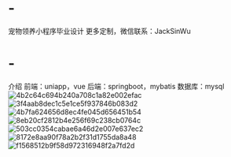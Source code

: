 # -
宠物领养小程序毕业设计 更多定制，微信联系：JackSinWu

# -
介绍
前端：uniapp，vue
后端：springboot，mybatis
数据库：mysql
![4b2c64c694b240a708c1a82e002efac](https://github.com/user-attachments/assets/82382b87-0b7a-4688-bbaa-c786a9d16c12)
![3f4aab8dec1c5e1ce5f937846b083d2](https://github.com/user-attachments/assets/5ea4be3b-5017-414b-8418-501e9f4e7551)
![4b7fa624656d8ec4fe045d656451b54](https://github.com/user-attachments/assets/c96350b1-b01b-4959-b68d-339c979e663b)
![8eb20cf2812b4e256f69c238cb0764c](https://github.com/user-attachments/assets/cefa75f4-6d53-4d4a-9598-5b3b135338c0)
![503cc0354cabae6a46d2e007e637ec2](https://github.com/user-attachments/assets/b7400e1d-7212-41e8-a3a5-67f16ca99a7e)
![8172e8aa90f78a2b2f31d1755da8a48](https://github.com/user-attachments/assets/f730f701-6074-48e5-bddb-ad931c10507d)
![f1568512b9f58d972316948f2a7fd2d](https://github.com/user-attachments/assets/af152783-8ae2-4b8b-b9f6-d122c5f08f75)


